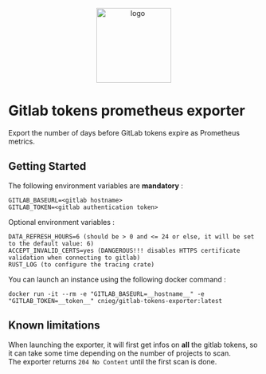 <p align="center">
  <img src="https://github.com/cnieg/gitlab-tokens-exporter/raw/main/logo.png" width="150" alt="logo">
</p>

# Gitlab tokens prometheus exporter

Export the number of days before GitLab tokens expire as Prometheus metrics.

## Getting Started

The following environment variables are **mandatory** :
```
GITLAB_BASEURL=<gitlab hostname>
GITLAB_TOKEN=<gitlab authentication token>
```

Optional environment variables :
```
DATA_REFRESH_HOURS=6 (should be > 0 and <= 24 or else, it will be set to the default value: 6)
ACCEPT_INVALID_CERTS=yes (DANGEROUS!!! disables HTTPS certificate validation when connecting to gitlab)
RUST_LOG (to configure the tracing crate)
```

You can launch an instance using the following docker command :
```
docker run -it --rm -e "GITLAB_BASEURL=__hostname__" -e "GITLAB_TOKEN=__token__" cnieg/gitlab-tokens-exporter:latest
```

## Known limitations

When launching the exporter, it will first get infos on **all** the gitlab tokens, so it can take some time depending on the number of projects to scan.<br />
The exporter returns `204 No Content` until the first scan is done.